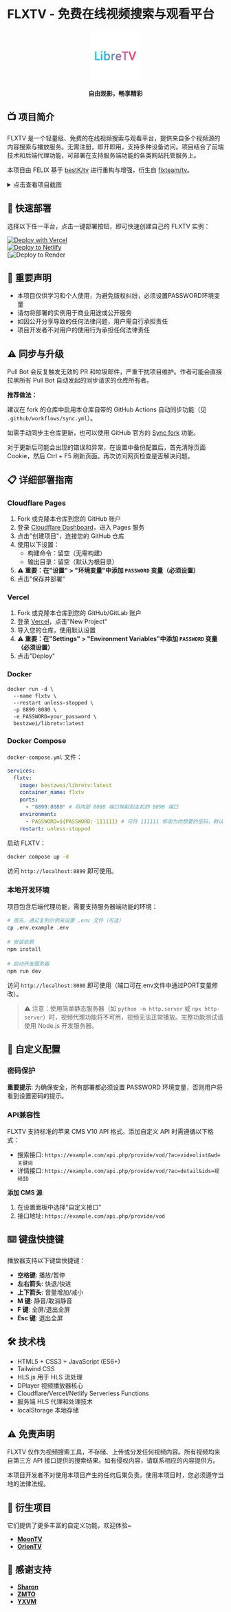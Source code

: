 # FLXTV - 免费在线视频搜索与观看平台

<div align="center">
  <img src="image/logo.png" alt="FLXTV Logo" width="120">
  <br>
  <p><strong>自由观影，畅享精彩</strong></p>
</div>

## 📺 项目简介

FLXTV 是一个轻量级、免费的在线视频搜索与观看平台，提供来自多个视频源的内容搜索与播放服务。无需注册，即开即用，支持多种设备访问。项目结合了前端技术和后端代理功能，可部署在支持服务端功能的各类网站托管服务上。

本项目由 FELIX 基于 [bestK/tv](https://github.com/bestK/tv) 进行重构与增强，衍生自 [flxteam/tv](https://github.com/flxteam/tv)。

<details>
  <summary>点击查看项目截图</summary>
  <img src="https://github.com/user-attachments/assets/df485345-e83b-4564-adf7-0680be92d3c7" alt="项目截图" style="max-width:600px">
</details>

## 🚀 快速部署

选择以下任一平台，点击一键部署按钮，即可快速创建自己的 FLXTV 实例：

[![Deploy with Vercel](https://vercel.com/button)](https://vercel.com/new/clone?repository-url=https%3A%2F%2Fgithub.com%2Fflxteam%2Fflxtv)  
[![Deploy to Netlify](https://www.netlify.com/img/deploy/button.svg)](https://app.netlify.com/start/deploy?repository=https://github.com/flxteam/flxtv)  
[![Deploy to Render](https://render.com/deploy?repo=https://github.com/flxteam/flxtv)

## 🚨 重要声明

- 本项目仅供学习和个人使用，为避免版权纠纷，必须设置PASSWORD环境变量
- 请勿将部署的实例用于商业用途或公开服务
- 如因公开分享导致的任何法律问题，用户需自行承担责任
- 项目开发者不对用户的使用行为承担任何法律责任

## ⚠️ 同步与升级

Pull Bot 会反复触发无效的 PR 和垃圾邮件，严重干扰项目维护。作者可能会直接拉黑所有 Pull Bot 自动发起的同步请求的仓库所有者。

**推荐做法：**

建议在 fork 的仓库中启用本仓库自带的 GitHub Actions 自动同步功能（见 `.github/workflows/sync.yml`）。 

如需手动同步主仓库更新，也可以使用 GitHub 官方的 [Sync fork](https://docs.github.com/cn/github/collaborating-with-issues-and-pull-requests/syncing-a-fork) 功能。

对于更新后可能会出现的错误和异常，在设置中备份配置后，首先清除页面Cookie，然后 Ctrl + F5 刷新页面。再次访问网页检查是否解决问题。


## 📋 详细部署指南

### Cloudflare Pages

1. Fork 或克隆本仓库到您的 GitHub 账户
2. 登录 [Cloudflare Dashboard](https://dash.cloudflare.com/)，进入 Pages 服务
3. 点击"创建项目"，连接您的 GitHub 仓库
4. 使用以下设置：
   - 构建命令：留空（无需构建）
   - 输出目录：留空（默认为根目录）
5. **⚠️ 重要：在"设置" > "环境变量"中添加 `PASSWORD` 变量（必须设置）**
6. 点击"保存并部署"

### Vercel

1. Fork 或克隆本仓库到您的 GitHub/GitLab 账户
2. 登录 [Vercel](https://vercel.com/)，点击"New Project"
3. 导入您的仓库，使用默认设置
4. **⚠️ 重要：在"Settings" > "Environment Variables"中添加 `PASSWORD` 变量（必须设置）**
5. 点击"Deploy"


### Docker
```
docker run -d \
  --name flxtv \
  --restart unless-stopped \
  -p 8899:8080 \
  -e PASSWORD=your_password \
  bestzwei/libretv:latest
```

### Docker Compose

`docker-compose.yml` 文件：

```yaml
services:
  flxtv:
    image: bestzwei/libretv:latest
    container_name: flxtv
    ports:
      - "8899:8080" # 将内部 8080 端口映射到主机的 8899 端口
    environment:
      - PASSWORD=${PASSWORD:-111111} # 可将 111111 修改为你想要的密码，默认为 your_password
    restart: unless-stopped
```
启动 FLXTV：

```bash
docker compose up -d
```
访问 `http://localhost:8899` 即可使用。

### 本地开发环境

项目包含后端代理功能，需要支持服务器端功能的环境：

```bash
# 首先，通过复制示例来设置 .env 文件（可选）
cp .env.example .env

# 安装依赖
npm install

# 启动开发服务器
npm run dev
```

访问 `http://localhost:8080` 即可使用（端口可在.env文件中通过PORT变量修改）。

> ⚠️ 注意：使用简单静态服务器（如 `python -m http.server` 或 `npx http-server`）时，视频代理功能将不可用，视频无法正常播放。完整功能测试请使用 Node.js 开发服务器。

## 🔧 自定义配置

### 密码保护

**重要提示**: 为确保安全，所有部署都必须设置 PASSWORD 环境变量，否则用户将看到设置密码的提示。


### API兼容性

FLXTV 支持标准的苹果 CMS V10 API 格式。添加自定义 API 时需遵循以下格式：
- 搜索接口: `https://example.com/api.php/provide/vod/?ac=videolist&wd=关键词`
- 详情接口: `https://example.com/api.php/provide/vod/?ac=detail&ids=视频ID`

**添加 CMS 源**:
1. 在设置面板中选择"自定义接口"
2. 接口地址: `https://example.com/api.php/provide/vod`

## ⌨️ 键盘快捷键

播放器支持以下键盘快捷键：

- **空格键**: 播放/暂停
- **左右箭头**: 快退/快进
- **上下箭头**: 音量增加/减小
- **M 键**: 静音/取消静音
- **F 键**: 全屏/退出全屏
- **Esc 键**: 退出全屏

## 🛠️ 技术栈

- HTML5 + CSS3 + JavaScript (ES6+)
- Tailwind CSS
- HLS.js 用于 HLS 流处理
- DPlayer 视频播放器核心
- Cloudflare/Vercel/Netlify Serverless Functions
- 服务端 HLS 代理和处理技术
- localStorage 本地存储

## ⚠️ 免责声明

FLXTV 仅作为视频搜索工具，不存储、上传或分发任何视频内容。所有视频均来自第三方 API 接口提供的搜索结果。如有侵权内容，请联系相应的内容提供方。

本项目开发者不对使用本项目产生的任何后果负责。使用本项目时，您必须遵守当地的法律法规。

## 🤝 衍生项目

它们提供了更多丰富的自定义功能，欢迎体验~

- **[MoonTV](https://github.com/senshinya/MoonTV)**  
- **[OrionTV](https://github.com/zimplexing/OrionTV)**  

## 🥇 感谢支持

- **[Sharon](https://sharon.io)**
- **[ZMTO](https://zmto.com)**
- **[YXVM](https://yxvm.com)**